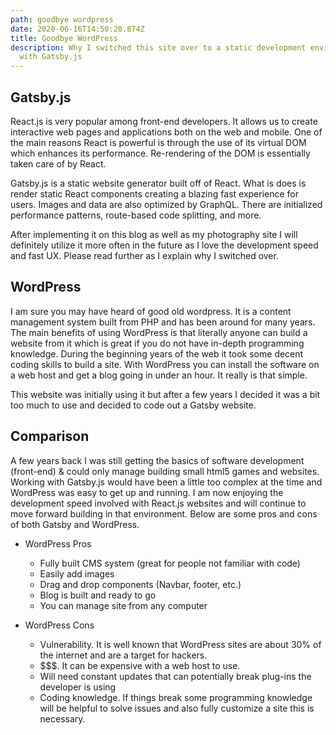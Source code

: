 ```yaml
---
path: goodbye wordpress
date: 2020-06-16T14:50:20.874Z
title: Goodbye WordPress
description: Why I switched this site over to a static development environment
  with Gatsby.js
---
```

## Gatsby.js

React.js is very popular among front-end developers. It allows us to create interactive web pages and applications both on the web and mobile. One of the main reasons React is powerful is through the use of its virtual DOM which enhances its performance. Re-rendering of the DOM is essentially taken care of by React. 

Gatsby.js is a static website generator built off of React. What is does is render static React components creating a blazing fast experience for users. Images and data are also optimized by GraphQL. There are initialized performance patterns, route-based code splitting, and more. 

After implementing it on this blog as well as my photography site I will definitely utilize it more often in the future as I love the development speed and fast UX. Please read further as I explain why I switched over. 

## WordPress

I am sure you may have heard of good old wordpress. It is a content management system built from PHP and has been around for many years. The main benefits of using WordPress is that literally anyone can build a website from it which is great if you do not have in-depth programming knowledge. During the beginning years of the web it took some decent coding skills to build a site. With WordPress you can install the software on a web host and get a blog going in under an hour. It really is that simple. 

This website was initially using it but after a few years I decided it was a bit too much to use and decided to code out a Gatsby website. 

## Comparison

A few years back I was still getting the basics of software development (front-end) & could only manage building small html5 games and websites. Working with Gatsby.js would have been a little too complex at the time and WordPress was easy to get up and running. I am now enjoying the development speed involved with React.js websites and will continue to move forward building in that environment. Below are some pros and cons of both Gatsby and WordPress. 

* WordPress Pros
   * Fully built CMS system (great for people not familiar with code)
   * Easily add images 
   * Drag and drop components (Navbar, footer, etc.)
   * Blog is built and ready to go
   * You can manage site from any computer 

* WordPress Cons 
   * Vulnerability. It is well known that WordPress sites are about 30% of the internet and      are a target for hackers. 
   * $$$. It can be expensive with a web host to use. 
   * Will need constant updates that can potentially break plug-ins the developer is using
   * Coding knowledge. If things break some programming knowledge will be helpful to solve issues and also fully customize a site this is necessary. 




